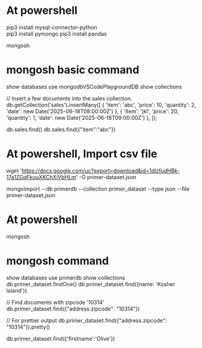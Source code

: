 

# At powershell

pip3 install mysql-connector-python   
pip3 install pymongo
pip3 install pandas


mongosh

# mongosh basic command
show databases
use mongodbVSCodePlaygroundDB
show collections

// Insert a few documents into the sales collection.
db.getCollection('sales').insertMany([
  { 'item': 'abc', 'price': 10, 'quantity': 2, 'date': new Date('2025-06-18T08:00:00Z') },
  { 'item': 'jkl', 'price': 20, 'quantity': 1, 'date': new Date('2025-06-18T09:00:00Z') },
]);

db.sales.find()
db.sales.find({"item":"abc"})

#  At powershell, Import csv file
wget 'https://docs.google.com/uc?export=download&id=1dlzfudHBk-17a1ZGqFkuuXKChXiVbHLm' -O primer-dataset.json

mongoimport --db primerdb --collection primer_dataset --type json --file primer-dataset.json

# At powershell
mongosh

# mongosh command
show databases
use primerdb
show collections
db.primer_dataset.findOne()
db.primer_dataset.find({name: 'Kosher Island'})

// Find documents with zipcode '10314'
db.primer_dataset.find({"address.zipcode": "10314"})

// For prettier output
db.primer_dataset.find({"address.zipcode": "10314"}).pretty()

db.primer_dataset.find({'firstname':'Olive'})















